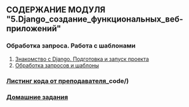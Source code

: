 ## СОДЕРЖАНИЕ МОДУЛЯ "5.Django_создание_функциональных_веб-приложений"
### Обработка запроса. Работа с шаблонами
1. [Знакомство с Django. Подготовка и запуск проекта](lesson_5.1/)
2. [Обработка запросов и шаблоны](lesson_5.2/)
### [Листинг кода от преподавателя](DJ)_code/)
### [Домашние задания](dj-homeworks/)
